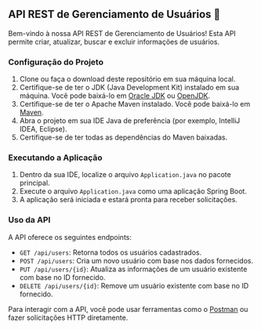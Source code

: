## API REST de Gerenciamento de Usuários 🚀

Bem-vindo à nossa API REST de Gerenciamento de Usuários! Esta API permite criar, atualizar, buscar e excluir informações de usuários.

### Configuração do Projeto

1. Clone ou faça o download deste repositório em sua máquina local.
2. Certifique-se de ter o JDK (Java Development Kit) instalado em sua máquina. Você pode baixá-lo em [Oracle JDK](https://www.oracle.com/java/technologies/javase-jdk11-downloads.html) ou [OpenJDK](https://adoptopenjdk.net/).
3. Certifique-se de ter o Apache Maven instalado. Você pode baixá-lo em [Maven](https://maven.apache.org/download.cgi).
4. Abra o projeto em sua IDE Java de preferência (por exemplo, IntelliJ IDEA, Eclipse).
5. Certifique-se de ter todas as dependências do Maven baixadas.

### Executando a Aplicação

1. Dentro da sua IDE, localize o arquivo `Application.java` no pacote principal.
2. Execute o arquivo `Application.java` como uma aplicação Spring Boot.
3. A aplicação será iniciada e estará pronta para receber solicitações.

### Uso da API

A API oferece os seguintes endpoints:

- `GET /api/users`: Retorna todos os usuários cadastrados.
- `POST /api/users`: Cria um novo usuário com base nos dados fornecidos.
- `PUT /api/users/{id}`: Atualiza as informações de um usuário existente com base no ID fornecido.
- `DELETE /api/users/{id}`: Remove um usuário existente com base no ID fornecido.

Para interagir com a API, você pode usar ferramentas como o [Postman](https://www.postman.com/downloads/) ou fazer solicitações HTTP diretamente.
